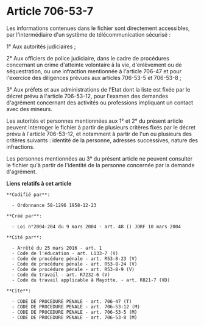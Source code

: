 # Article 706-53-7

Les informations contenues dans le fichier sont directement accessibles, par l'intermédiaire d'un système de
télécommunication sécurisé :

1° Aux autorités judiciaires ;

2° Aux officiers de police judiciaire, dans le cadre de procédures concernant un crime d'atteinte volontaire à la vie,
d'enlèvement ou de séquestration, ou une infraction mentionnée à l'article 706-47 et pour l'exercice des diligences prévues
aux articles 706-53-5 et 706-53-8 ;

3° Aux préfets et aux administrations de l'Etat dont la liste est fixée par le décret prévu à l'article 706-53-12, pour
l'examen des demandes d'agrément concernant des activités ou professions impliquant un contact avec des mineurs.

Les autorités et personnes mentionnées aux 1° et 2° du présent article peuvent interroger le fichier à partir de plusieurs
critères fixés par le décret prévu à l'article 706-53-12, et notamment à partir de l'un ou plusieurs des critères suivants :
identité de la personne, adresses successives, nature des infractions.

Les personnes mentionnées au 3° du présent article ne peuvent consulter le fichier qu'à partir de l'identité de la personne
concernée par la demande d'agrément.

**Liens relatifs à cet article**

	**Codifié par**:

	  - Ordonnance 58-1296 1958-12-23

	**Créé par**:

	  - Loi n°2004-204 du 9 mars 2004 - art. 48 () JORF 10 mars 2004

	**Cité par**:

	  - Arrêté du 25 mars 2016 - art. 1
	  - Code de l'éducation - art. L133-7 (V)
	  - Code de procédure pénale - art. R53-8-23 (V)
	  - Code de procédure pénale - art. R53-8-24 (V)
	  - Code de procédure pénale - art. R53-8-9 (V)
	  - Code du travail - art. R7232-6 (V)
	  - Code du travail applicable à Mayotte. - art. R821-7 (VD)

	**Cite**:

	  - CODE DE PROCEDURE PENALE - art. 706-47 (T)
	  - CODE DE PROCEDURE PENALE - art. 706-53-12 (M)
	  - CODE DE PROCEDURE PENALE - art. 706-53-5 (M)
	  - CODE DE PROCEDURE PENALE - art. 706-53-8 (M)
